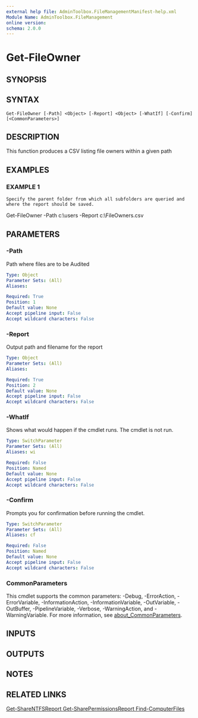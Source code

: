 ```yaml
---
external help file: AdminToolbox.FileManagementManifest-help.xml
Module Name: AdminToolbox.FileManagement
online version:
schema: 2.0.0
---
```


# Get-FileOwner

## SYNOPSIS

## SYNTAX

```
Get-FileOwner [-Path] <Object> [-Report] <Object> [-WhatIf] [-Confirm] [<CommonParameters>]
```

## DESCRIPTION
This function produces a CSV listing file owners within a given path

## EXAMPLES

### EXAMPLE 1
```
Specify the parent folder from which all subfolders are queried and where the report should be saved.
```

Get-FileOwner -Path c:\users -Report c:\FileOwners.csv

## PARAMETERS

### -Path
Path where files are to be Audited

```yaml
Type: Object
Parameter Sets: (All)
Aliases:

Required: True
Position: 1
Default value: None
Accept pipeline input: False
Accept wildcard characters: False
```

### -Report
Output path and filename for the report

```yaml
Type: Object
Parameter Sets: (All)
Aliases:

Required: True
Position: 2
Default value: None
Accept pipeline input: False
Accept wildcard characters: False
```

### -WhatIf
Shows what would happen if the cmdlet runs.
The cmdlet is not run.

```yaml
Type: SwitchParameter
Parameter Sets: (All)
Aliases: wi

Required: False
Position: Named
Default value: None
Accept pipeline input: False
Accept wildcard characters: False
```

### -Confirm
Prompts you for confirmation before running the cmdlet.

```yaml
Type: SwitchParameter
Parameter Sets: (All)
Aliases: cf

Required: False
Position: Named
Default value: None
Accept pipeline input: False
Accept wildcard characters: False
```

### CommonParameters
This cmdlet supports the common parameters: -Debug, -ErrorAction, -ErrorVariable, -InformationAction, -InformationVariable, -OutVariable, -OutBuffer, -PipelineVariable, -Verbose, -WarningAction, and -WarningVariable. For more information, see [about_CommonParameters](http://go.microsoft.com/fwlink/?LinkID=113216).

## INPUTS

## OUTPUTS

## NOTES

## RELATED LINKS

[Get-ShareNTFSReport
Get-SharePermissionsReport
Find-ComputerFiles]()

